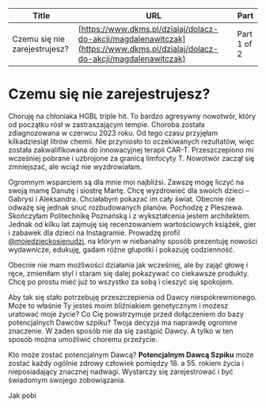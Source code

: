 | **Title**       | **URL**           | **Part**              |
|-----------------|-------------------|-----------------------|
| Czemu się nie zarejestrujesz?         | [https://www.dkms.pl/dzialaj/dolacz-do-akcji/magdalenawitczak](https://www.dkms.pl/dzialaj/dolacz-do-akcji/magdalenawitczak)    | Part 1 of 2          |

# Czemu się nie zarejestrujesz?

Choruję na chłoniaka HGBL triple hit. To bardzo agresywny nowotwór, który od początku rósł w zastraszającym tempie. Choroba została zdiagnozowana w czerwcu 2023 roku. Od tego czasu przyjęłam kilkadziesiąt litrów chemii. Nie przyniosło to oczekiwanych rezultatów, więc została zakwalifikowana do innowacyjnej terapii CAR\-T. Przeszczepiono mi wcześniej pobrane i uzbrojone za granicą limfocyty T. Nowotwór zaczął się zmniejszać, ale wciąż nie wyzdrowiałam.


Ogromnym wsparciem są dla mnie moi najbliżsi. Zawszę mogę liczyć na swoją mamę Danutę i siostrę Martę. Chcę wyzdrowieć dla swoich dzieci – Gabrysi i Aleksandra. Chciałabym pokazać im cały świat. Obecnie nie odważę się jednak snuć rozbudowanych planów.
Pochodzę z Pleszewa. Skończyłam Politechnikę Poznańską i z wykształcenia jestem architektem. Jednak od kilku lat zajmuję się recenzowaniem wartościowych książek, gier i zabawek dla dzieci na Instagramie. Prowadzę profil [@mojedzieckosienudzi](https://www.instagram.com/mojedzieckosienudzi/), na którym w niebanalny sposób prezentuję nowości wydawnicze, edukuję, gadam różne głupotki i pokazuję codzienność.


Obecnie nie mam możliwości działania jak wcześniej, ale by zająć głowę i ręce, zmieniłam styl i staram się dalej pokazywać co ciekawsze produkty. Chcę po prostu mieć już to wszystko za sobą i cieszyć się spokojem.


Aby tak się stało potrzebuję przeszczepienia od Dawcy niespokrewnionego. Może to właśnie Ty jesteś moim bliźniakiem genetycznym i możesz uratować moje życie? Co Cię powstrzymuje przed dołączeniem do bazy potencjalnych Dawców szpiku? Twoja decyzja ma naprawdę ogromne znaczenie. W żaden sposób nie da się zastąpić Dawcy. A tylko w ten sposób można umożliwić choremu przeżycie.


Kto może zostać potencjalnym Dawcą?
**Potencjalnym Dawcą Szpiku** może zostać każdy ogólnie zdrowy człowiek pomiędzy 18\. a 55\. rokiem życia i nieposiadający znacznej nadwagi. Wystarczy się zarejestrować i być świadomym swojego zobowiązania. 


Jak pobi